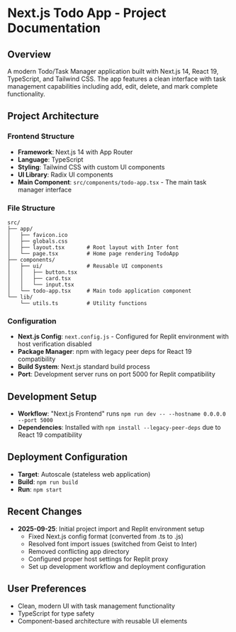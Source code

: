 # Next.js Todo App - Project Documentation

## Overview
A modern Todo/Task Manager application built with Next.js 14, React 19, TypeScript, and Tailwind CSS. The app features a clean interface with task management capabilities including add, edit, delete, and mark complete functionality.

## Project Architecture

### Frontend Structure
- **Framework**: Next.js 14 with App Router
- **Language**: TypeScript
- **Styling**: Tailwind CSS with custom UI components
- **UI Library**: Radix UI components
- **Main Component**: `src/components/todo-app.tsx` - The main task manager interface

### File Structure
```
src/
├── app/
│   ├── favicon.ico
│   ├── globals.css
│   ├── layout.tsx       # Root layout with Inter font
│   └── page.tsx         # Home page rendering TodoApp
├── components/
│   ├── ui/              # Reusable UI components
│   │   ├── button.tsx
│   │   ├── card.tsx
│   │   └── input.tsx
│   └── todo-app.tsx     # Main todo application component
└── lib/
    └── utils.ts         # Utility functions
```

### Configuration
- **Next.js Config**: `next.config.js` - Configured for Replit environment with host verification disabled
- **Package Manager**: npm with legacy peer deps for React 19 compatibility
- **Build System**: Next.js standard build process
- **Port**: Development server runs on port 5000 for Replit compatibility

## Development Setup
- **Workflow**: "Next.js Frontend" runs `npm run dev -- --hostname 0.0.0.0 --port 5000`
- **Dependencies**: Installed with `npm install --legacy-peer-deps` due to React 19 compatibility

## Deployment Configuration
- **Target**: Autoscale (stateless web application)
- **Build**: `npm run build`
- **Run**: `npm start`

## Recent Changes
- **2025-09-25**: Initial project import and Replit environment setup
  - Fixed Next.js config format (converted from .ts to .js)
  - Resolved font import issues (switched from Geist to Inter)
  - Removed conflicting app directory
  - Configured proper host settings for Replit proxy
  - Set up development workflow and deployment configuration

## User Preferences
- Clean, modern UI with task management functionality
- TypeScript for type safety
- Component-based architecture with reusable UI elements